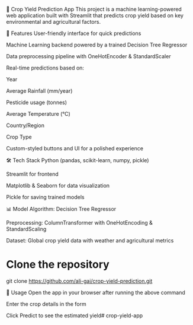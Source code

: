 🌾 Crop Yield Prediction App
This project is a machine learning-powered web application built with Streamlit that predicts crop yield based on key environmental and agricultural factors.

🚀 Features
User-friendly interface for quick predictions

Machine Learning backend powered by a trained Decision Tree Regressor

Data preprocessing pipeline with OneHotEncoder & StandardScaler

Real-time predictions based on:

Year

Average Rainfall (mm/year)

Pesticide usage (tonnes)

Average Temperature (°C)

Country/Region

Crop Type

Custom-styled buttons and UI for a polished experience

🛠 Tech Stack
Python (pandas, scikit-learn, numpy, pickle)

Streamlit for frontend

Matplotlib & Seaborn for data visualization

Pickle for saving trained models

📊 Model
Algorithm: Decision Tree Regressor

Preprocessing: ColumnTransformer with OneHotEncoding & StandardScaling

Dataset: Global crop yield data with weather and agricultural metrics
# Clone the repository
git clone https://github.com/ali-gai/crop-yield-prediction.git


📌 Usage
Open the app in your browser after running the above command

Enter the crop details in the form

Click Predict to see the estimated yield# crop-yield-app

